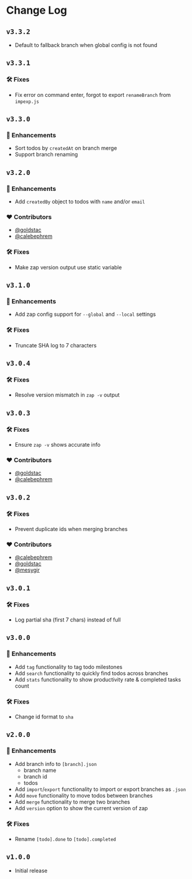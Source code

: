 # Change Log

## `v3.3.2`

- Default to fallback branch when global config is not found

## `v3.3.1`

### 🛠️ Fixes

- Fix error on command enter, forgot to export `renameBranch` from `impexp.js`

## `v3.3.0`

### 🚀 Enhancements

- Sort todos by `createdAt` on branch merge
- Support branch renaming

## `v3.2.0`

### 🚀 Enhancements

- Add `createdBy` object to todos with `name` and/or `email`

### ❤️ Contributors

- [@goldstac](https://github.com/goldstac)
- [@calebephrem](https://github.com/calebephrem)

### 🛠️ Fixes

- Make zap version output use static variable

## `v3.1.0`

### 🚀 Enhancements

- Add zap config support for `--global` and `--local` settings

### 🛠️ Fixes

- Truncate SHA log to 7 characters

## `v3.0.4`

### 🛠️ Fixes

- Resolve version mismatch in `zap -v` output

## `v3.0.3`

### 🛠️ Fixes

- Ensure `zap -v` shows accurate info

### ❤️ Contributors

- [@goldstac](https://github.com/goldstac)
- [@calebephrem](https://github.com/calebephrem)

## `v3.0.2`

### 🛠️ Fixes

- Prevent duplicate ids when merging branches

### ❤️ Contributors

- [@calebephrem](https://github.com/calebephrem)
- [@goldstac](https://github.com/goldstac)
- [@mesygir](https://github.com/mesygir)

## `v3.0.1`

### 🛠️ Fixes

- Log partial sha (first 7 chars) instead of full

## `v3.0.0`

### 🚀 Enhancements

- Add `tag` functionality to tag todo milestones
- Add `search` functionality to quickly find todos across branches
- Add `stats` functionality to show productivity rate & completed tasks count

### 🛠️ Fixes

- Change id format to `sha`

## `v2.0.0`

### 🚀 Enhancements

- Add branch info to `[branch].json`
  - branch name
  - branch id
  - todos
- Add `import`/`export` functionality to import or export branches as `.json`
- Add `move` functionality to move todos between branches
- Add `merge` functionality to merge two branches
- Add `version` option to show the current version of zap

### 🛠️ Fixes

- Rename `[todo].done` to `[todo].completed`

## `v1.0.0`

- Initial release
